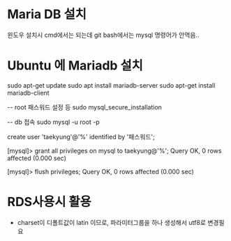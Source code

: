 
# Maria DB 설치
윈도우 설치시 cmd에서는 되는데 git bash에서는 mysql 명령어가 안먹음..


# Ubuntu 에 Mariadb 설치
sudo apt-get update
sudo apt install mariadb-server
sudo apt-get install mariadb-client

-- root 패스워드 설정 등
sudo mysql_secure_installation

-- db 접속
sudo mysql -u root -p

create user 'taekyung'@'%' identified by '패스워드';

[mysql]> grant all privileges on mysql to taekyung@'%';
Query OK, 0 rows affected (0.000 sec)

[mysql]> flush privileges;
Query OK, 0 rows affected (0.000 sec)



# RDS사용시 활용
- charset이 디폴트값이 latin 이므로, 파라미터그룹을 하나 생성해서 utf8로 변경필요
